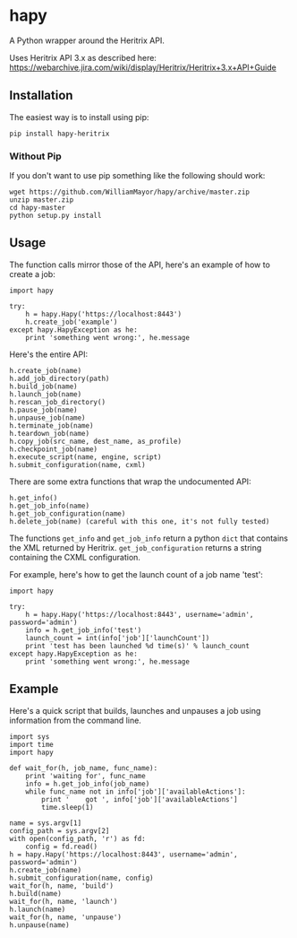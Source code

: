 hapy
====

A Python wrapper around the Heritrix API.

Uses Heritrix API 3.x as described here: https://webarchive.jira.com/wiki/display/Heritrix/Heritrix+3.x+API+Guide

## Installation

The easiest way is to install using pip:

    pip install hapy-heritrix

### Without Pip

If you don't want to use pip something like the following should work:

    wget https://github.com/WilliamMayor/hapy/archive/master.zip
    unzip master.zip
    cd hapy-master
    python setup.py install

## Usage

The function calls mirror those of the API, here's an example of how to create a job:

    import hapy

    try:
        h = hapy.Hapy('https://localhost:8443')
        h.create_job('example')
    except hapy.HapyException as he:
        print 'something went wrong:', he.message

Here's the entire API:

    h.create_job(name)
    h.add_job_directory(path)
    h.build_job(name)
    h.launch_job(name)
    h.rescan_job_directory()
    h.pause_job(name)
    h.unpause_job(name)
    h.terminate_job(name)
    h.teardown_job(name)
    h.copy_job(src_name, dest_name, as_profile)
    h.checkpoint_job(name)
    h.execute_script(name, engine, script)
    h.submit_configuration(name, cxml)

There are some extra functions that wrap the undocumented API:

    h.get_info()
    h.get_job_info(name)
    h.get_job_configuration(name)
    h.delete_job(name) (careful with this one, it's not fully tested)

The functions `get_info` and `get_job_info` return a python `dict` that contains the XML returned by Heritrix. `get_job_configuration` returns a string containing the CXML configuration.

For example, here's how to get the launch count of a job name 'test':

    import hapy

    try:
        h = hapy.Hapy('https://localhost:8443', username='admin', password='admin')
        info = h.get_job_info('test')
        launch_count = int(info['job']['launchCount'])
        print 'test has been launched %d time(s)' % launch_count
    except hapy.HapyException as he:
        print 'something went wrong:', he.message

## Example

Here's a quick script that builds, launches and unpauses a job using information from the command line.

    import sys
    import time
    import hapy

    def wait_for(h, job_name, func_name):
        print 'waiting for', func_name
        info = h.get_job_info(job_name)
        while func_name not in info['job']['availableActions']:
            print '    got ', info['job']['availableActions']
            time.sleep(1)

    name = sys.argv[1]
    config_path = sys.argv[2]
    with open(config_path, 'r') as fd:
        config = fd.read()
    h = hapy.Hapy('https://localhost:8443', username='admin', password='admin')
    h.create_job(name)
    h.submit_configuration(name, config)
    wait_for(h, name, 'build')
    h.build(name)
    wait_for(h, name, 'launch')
    h.launch(name)
    wait_for(h, name, 'unpause')
    h.unpause(name)
